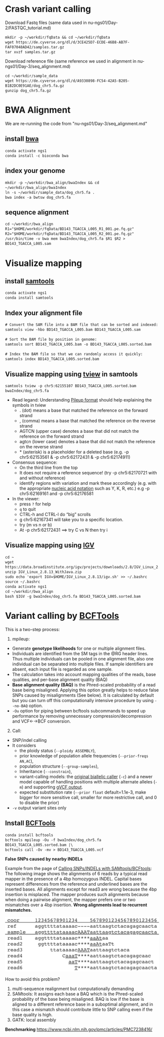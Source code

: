 Crash variant calling
=====================

Download Fastq files (same data used in nu-ngs01/Day-2/FASTQC_tutorial.md)
```
mkdir -p ~/workdir/fqData && cd ~/workdir/fqData
wget https://de.cyverse.org/dl/d/3CE425D7-ECDE-46B8-AB7F-FAF07048AD42/samples.tar.gz
tar xvzf samples.tar.gz
```


Download reference file (same reference we used in alignment in nu-ngs01/Day-3/seq_alignment.md)
```
cd ~/workdir/sample_data
wget https://de.cyverse.org/dl/d/A9330898-FC54-42A5-B205-B1B2DC0E91AE/dog_chr5.fa.gz
gunzip dog_chr5.fa.gz
```



BWA Alignment 
=============

We are re-running the code from "nu-ngs01/Day-3/seq_alignment.md"

## install [bwa](http://bio-bwa.sourceforge.net/bwa.shtml)
```
conda activate ngs1
conda install -c bioconda bwa 
```

## index your genome

```
mkdir -p ~/workdir/bwa_align/bwaIndex && cd ~/workdir/bwa_align/bwaIndex
ln -s ~/workdir/sample_data/dog_chr5.fa .
bwa index -a bwtsw dog_chr5.fa
```

## sequence alignment

```
cd ~/workdir/bwa_align
R1="$HOME/workdir/fqData/BD143_TGACCA_L005_R1_001.pe.fq.gz"
R2="$HOME/workdir/fqData/BD143_TGACCA_L005_R2_001.pe.fq.gz"
/usr/bin/time -v bwa mem bwaIndex/dog_chr5.fa $R1 $R2 > BD143_TGACCA_L005.sam
```


Visualize mapping
=================

## install [samtools](http://www.htslib.org/doc/samtools.html)
```
conda activate ngs1
conda install samtools
```

## Index your alignment file
```
# Convert the SAM file into a BAM file that can be sorted and indexed:
samtools view -hbo BD143_TGACCA_L005.bam BD143_TGACCA_L005.sam

# Sort the BAM file by position in genome:
samtools sort BD143_TGACCA_L005.bam -o BD143_TGACCA_L005.sorted.bam

# Index the BAM file so that we can randomly access it quickly:
samtools index BD143_TGACCA_L005.sorted.bam
```

## Visualize mapping using [tview](http://samtools.sourceforge.net/tview.shtml) in samtools
```
samtools tview -p chr5:62155107 BD143_TGACCA_L005.sorted.bam bwaIndex/dog_chr5.fa
```
- Read legand: Understanding [Pileup format](https://en.wikipedia.org/wiki/Pileup_format) should help explaining the symbols in tview
    * . (dot) means a base that matched the reference on the forward strand
    * , (comma) means a base that matched the reference on the reverse strand
    * AGTCN (upper case) denotes a base that did not match the reference on the forward strand
    * agtcn (lower case) denotes a base that did not match the reference on the reverse strand
    *  \* (asterisk) is a placeholder for a deleted base (e.g. -p chr5:62153561 & -p chr5:62172431 & -p chr5:62174911)
- Consensus sequence:
    * On the third line from the top
    * It does not require a reference sequence! (try -p chr5:62170721 with and without reference)
    * identify regions with variation and mark these accordingly (e.g. with the appropriate [nucleic acid notation](https://en.wikipedia.org/wiki/Nucleic_acid_notation) such as Y, K, R, etc.) e.g  -p chr5:62169161  and -p chr5:62176581
- In the viewer: 
    * press `?` for help
    * `q` to quit
    * CTRL-h and CTRL-l do “big” scrolls
    * g chr5:62167341 will take you to a specific location. 
    * try (m vs n or b) 
    * At -p chr5:62172431 ==> try C vs N then try i 


## Visualize mapping using [IGV](https://bioinformatics-ca.github.io/resources/IGV_Tutorial.pdf)

```
cd ~
wget https://data.broadinstitute.org/igv/projects/downloads/2.8/IGV_Linux_2.8.13_WithJava.zip
unzip IGV_Linux_2.8.13_WithJava.zip
sudo echo 'export IGV=$HOME/IGV_Linux_2.8.13/igv.sh' >> ~/.bashrc
source ~/.bashrc
conda activate ngs1
cd ~/workdir/bwa_align
bash $IGV -g bwaIndex/dog_chr5.fa BD143_TGACCA_L005.sorted.bam
```

Variant calling by [BCFTools](http://samtools.github.io/bcftools/)
==================================================================
This is a two-step process:  

1. mpileup: 
- Generate **genotype likelihoods** for one or multiple alignment files. 
- Individuals are identified from the SM tags in the @RG header lines. Thus multiple individuals can be pooled in one alignment file, also one individual can be separated into multiple files. If sample identifiers are absent, each input file is regarded as one sample.
- The calculation takes into account mapping qualities of the reads, base qualities, and per-base alignment quality (BAQ)
- **Base alignment quality (BAQ)** is the Phred-scaled probability of a read base being misaligned. Applying this option greatly helps to reduce false SNPs caused by misalignments (See below). It is calculated by default but you can turn off this computationally intensive procedure by using `--no-BAQ` option. 
- `-Ou` option for piping between bcftools subcommands to speed up performance by removing unnecessary compression/decompression and VCF←→BCF conversion.

2. Call: 
- SNP/indel calling 
- It considers 
    * the ploidy status (`--ploidy ASSEMBLY`), 
    * prior knowledge of population allele frequencies (`--prior-freqs AN,AC`), 
    * population structure (`--group-samples`), 
    * Inheritance (`--constrain`), 
    * variant-calling models: the [original biallelic caller](https://pubmed.ncbi.nlm.nih.gov/21903627/) (`-c`) and a newer model capable of handling positions with multiple alternate alleles (`-m`) and supporting [gVCF output](https://sites.google.com/site/gvcftools). 
    * expected substitution rate (`--prior float` default=1.1e-3, make bigger for more sensitive call, smaller for more restrictive call, and 0 to disable the prior) 
- `-v` output variant sites only

## Install [BCFTools](http://www.htslib.org/doc/bcftools.html)
```
conda install bcftools
bcftools mpileup -Ou -f bwaIndex/dog_chr5.fa BD143_TGACCA_L005.sorted.bam |\
bcftools call -Ov -mv > BD143_TGACCA_L005.vcf
```


**False SNPs caused by nearby INDELs**

Example from the page of [Calling SNPs/INDELs with SAMtools/BCFtools](http://samtools.sourceforge.net/mpileup.shtml): The following image shows the alignments of 6 reads by a typical read mapper in the presence of a 4bp homozygous INDEL. Capital bases represent differences from the reference and underlined bases are the inserted bases. All alignments except for read3 are wrong because the 4bp insertion is misplaced. The mapper produces such alignments because when doing a pairwise alignment, the mapper prefers one or two mismatches over a 4bp insertion. **Wrong alignments lead to recurrent mismatches.**


   ![alt text](BAQ.png)
   
   
 How to avoid this problem?
 
 1. multi-sequence realignment but computationally demanding
 2. SAMtools: It assigns each base a BAQ which is the Phred-scaled probability of the base being misaligned. BAQ is low if the base is aligned to a different reference base in a suboptimal alignment, and in this case a mismatch should contribute little to SNP calling even if the base quality is high. 
 3. GATK: local assembly


**Benchmarking** https://www.ncbi.nlm.nih.gov/pmc/articles/PMC7238416/
